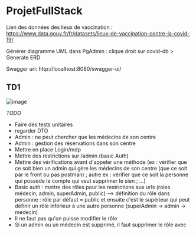 # ProjetFullStack

Lien des données des lieux de vaccination : https://www.data.gouv.fr/fr/datasets/lieux-de-vaccination-contre-la-covid-19/

Générer diagramme UML dans PgAdmin :
clique droit sur covid-db > Generate ERD

Swagger url: http://localhost:8080/swagger-ui/

## TD1
![image](https://user-images.githubusercontent.com/67641786/191991447-46ee7022-9c08-46ba-ac32-1d26369c394f.png)

*TODO*
- Faire des tests unitaires
- regarder DTO
- Admin : ne peut chercher que les médecins de son centre
- Admin : gestion des réservations dans son centre
- Mettre en place Login/mdp
- Mettre des restrictions sur /admin (basic Auth)
- Mettre des vérifications avant d'appeler une méthode (ex : vérifier que ce soit bien un admin qui gère les médecins de son centre (que ce soit par le front ou pas postman) ; autre ex : vérifier que ce soit la personne qui possède le compte qui veut supprimer le sien ; ...)
- Basic auth : mettre des rôles pour les restrictions aux urls (roles médecin, admin, superAdmin, public) --> définition du rôle dans personne : rôle par défaut = public et ensuite c'est le supérieur qui peut définir un rôle inférieur à une autre personne (superAdmin -> admin -> medecin)
- Il ne faut pas qu'on puisse modifier le rôle
- Si un admin ou un médecin est supprimé, il faut supprimer le rôle avec
